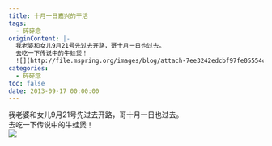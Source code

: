 ```yaml
---
title: 十月一日嘉兴的干活
tags:
  - 碎碎念
originContent: |-
  我老婆和女儿9月21号先过去开路，哥十月一日也过去。  
  去吃一下传说中的牛蛙煲！  
  ![](http://file.mspring.org/images/blog/attach-7ee3242edcbf97fe05554c26a7f9d073)
categories:
  - 碎碎念
toc: false
date: 2013-09-17 00:00:00
---
```


我老婆和女儿9月21号先过去开路，哥十月一日也过去。  
去吃一下传说中的牛蛙煲！  
![](http://file.mspring.org/images/blog/attach-7ee3242edcbf97fe05554c26a7f9d073!detail)